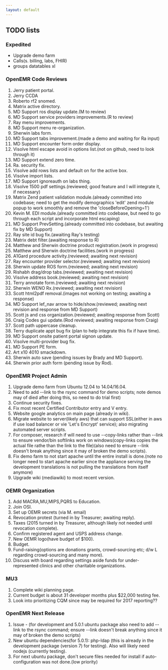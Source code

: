 ```yaml
---
layout: default
---
```

## TODO lists

### Expedited
* Upgrade demo farm
* Calls(s. billing, labs, FHIR)
* groups datatables xl

### OpenEMR Code Reviews
1. Jerry patient portal.
1. Jerry CCDA
1. Roberto rf2 snomed.
1. Matrix active directory.
1. MD Support ros display update.(M to review)
1. MD Support service providers improvements.(R to review)
1. Ray menu improvements.
1. MD Support menu re-organization.
1. Sherwin labs form.
1. MD Support tabs improvement.(made a demo and waiting for Ra input)
1. MD Support encounter form order display.
1. Visolve html escape avoid in options list.(not on github, need to look through it)
1. MD Support extend zero time.
1. Ra. security fix.
1. Visolve add rows lists and default on for the active box.
1. Visolve import lists.
1. MD Support ignoreauth on labs thing.
1. Visolve 1500 pdf settings.(reviewed; good feature and I will integrate it, if necessary)
1. Matrix Zend patient validation module.(already committed into codebase; need to get the modify demographics 'edit' zend module popup to work smoothly and remove the 'closeBeforeOpening=1')
1. Kevin M. EDI module.(already committed into codebase, but need to go through each script and incorporate html escaping)
1. MD Support PrevSetting.(already committed into codebase, but awaiting fix by MD Support)
1. Ray site id bug fix.(awaiting Ray's testing)
1. Matrix debt filter.(awaiting response to R)
1. Matthew and Sherwin doctrine product registration.(work in progress)
1. Matthew and Sherwin doctrine facilities.(work in progress)
1. A1Gard procedure activity.(reviewed; awaiting next revision)
1. Ray encounter provider selector.(reviewed; awaiting next revision)
1. Sherwin update ROS form.(reviewed; awaiting next revision)
1. Rishabh drag/drop tabs.(reviewed; awaiting next revision)
1. Visolve address book.(reviewed; awaiting next revision)
1. Terry annotate form.(reviewed; awaiting next revision)
1. Sherwin WENO Rx.(reviewed; awaiting next revision) 
1. Scott html2pdf removal.(images not working on testing; awaiting a response)
1. MD Support lef_nav arrow to hide/show.(reviewed; awaiting next revision and response from MD Support)
1. Scott js and css organization.(reviewed; awaiting response from Scott)
1. Craig Codes gui update.(Rod reviewed; awaiting response from Craig)
1. Scott path uppercase cleanup.
1. Terry duplicate appt bug fix (plan to help integrate this fix if have time).
1. MD Support onsite patient portal signon update.
1. Visolve multi-provider bug fix.
1. MD Support PE form.
1. Art x10 4010 smackdown.
1. Sherwin auto save (pending issues by Brady and MD Support).
1. Sherwin prior auth form (pending issue by Rod).

### OpenEMR Project Admin
1. Upgrade demo farm from Ubuntu 12.04 to 14.04/16.04.
1. Need to add --link to the rsync command for demo scripts; note demos may of died after doing this, so need to do trial first)
1. Continue security fixes.
1. Fix most recent Certified Contributor entry and V entry.
1. Website google analytics on main page (already in wiki).
1. Migrate website to server(likely aws) that can support SSL(either in aws if use load balancer or vie 'Let's Encrypt' service); also migrating automated server scripts.
1. For composer, research if will need to use --copy-links rather than --link to ensure vendor/bin softlinks work on windows(copy-links copies the actual file rathe than the link to the file)(also need to ensure --link doesn't break anything since it may of broken the demo scripts).
1. Fix demo farm to not start apache until the entire install is done.(note no longer need to start apache earlier since the appliance serving the development translations is not pulling the translations from itself anymore)
1. Upgrade wiki (mediawiki) to most recent version.

### OEMR Organization
1. Add MACRA,MU,MIPS,PQRS to Education.
1. Join OSI.
1. Set up OEMR secrets (via M. email)
1. Revocation protest (turned in by Treasurer; awaiting reply).
1. Taxes (2015 turned in by Treasurer, although likely not needed until revocation complete).
1. Confirm registered agent and USPS address change.
1. New OEMR logo(have budget of $100).
1. Budget.
1. Fund-raising(options are donations grants, crowd-sourcing etc; d/w L regarding crowd-sourcing and many more).
1. Discuss with board regarding settings aside funds for under-represented clinics and other charitable organizations.

### MU3
1. Complete wiki planning page.
1. Current budget is about 31 developer months plus $22,000 testing fee.
1. Look into prioritizing CQM since may be required for 2017 reporting??

### OpenEMR Next Release
1. Issue - (for development and 5.0.1 ubuntu package also need to add --link to the rsync command; ensure --link doesn't break anything since it may of broken the demo scripts)
1. New ubuntu dependencies(for 5.0.1): php-ldap (this is already in the development package (version 7) for testing). Also will likely need nodejs (currently testing).
1. For next ubuntu package, don't secure files needed for install if auto-configuration was not done.(low priority)
